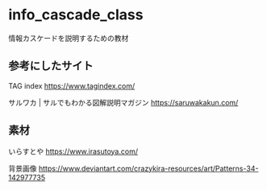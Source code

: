 # info_cascade_class
情報カスケードを説明するための教材


## 参考にしたサイト
TAG index
https://www.tagindex.com/

サルワカ | サルでもわかる図解説明マガジン
https://saruwakakun.com/

## 素材
いらすとや
https://www.irasutoya.com/

背景画像
https://www.deviantart.com/crazykira-resources/art/Patterns-34-142977735
